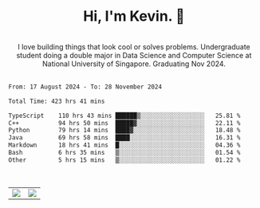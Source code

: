 <!--
**kevin-pek/kevin-pek** is a ✨ _special_ ✨ repository because its `README.md` (this file) appears on your GitHub profile.

Here are some ideas to get you started:

- 🔭 I’m currently working on ...
- 🌱 I’m currently learning ...
- 👯 I’m looking to collaborate on ...
- 🤔 I’m looking for help with ...
- 💬 Ask me about ...
- 📫 How to reach me: ...
- 😄 Pronouns: ...
- ⚡ Fun fact: ...
-->
<div align="center">
  <h1>Hi, I'm Kevin. 👋</h1>
  <br />
  I love building things that look cool or solves problems. Undergraduate student doing a double major in Data Science and Computer Science at National University of Singapore. Graduating Nov 2024.
</div>
<br />
<!--START_SECTION:waka-->

```txt
From: 17 August 2024 - To: 28 November 2024

Total Time: 423 hrs 41 mins

TypeScript    110 hrs 43 mins ██████▒░░░░░░░░░░░░░░░░░░   25.81 %
C++           94 hrs 50 mins  █████▓░░░░░░░░░░░░░░░░░░░   22.11 %
Python        79 hrs 14 mins  ████▓░░░░░░░░░░░░░░░░░░░░   18.48 %
Java          69 hrs 58 mins  ████░░░░░░░░░░░░░░░░░░░░░   16.31 %
Markdown      18 hrs 41 mins  █░░░░░░░░░░░░░░░░░░░░░░░░   04.36 %
Bash          6 hrs 35 mins   ▒░░░░░░░░░░░░░░░░░░░░░░░░   01.54 %
Other         5 hrs 15 mins   ▒░░░░░░░░░░░░░░░░░░░░░░░░   01.22 %
```

<!--END_SECTION:waka-->
<br />
<table width="100%">
  <tr>
    <td align="left" width="50%">
      <img src="https://github-readme-stats-kevin-pek.vercel.app/api?username=kevin-pek&include_all_commits=true&count_private=true&theme=rose_pine" />
    </td>
    <td align="right" width="50%">
      <img src="https://github-readme-stats-kevin-pek.vercel.app/api/top-langs?username=kevin-pek&langs_count=10&hide_progress=true&theme=rose_pine" />
    </td>
  </tr>
</table>
